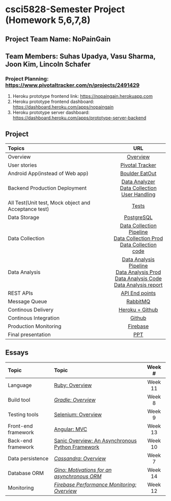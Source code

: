 # csci5828-Semester Project (Homework 5,6,7,8)
## Project Team Name: NoPainGain
## Team Members: Suhas Upadya, Vasu Sharma, Joon Kim, Lincoln Schafer
### Project Planning: https://www.pivotaltracker.com/n/projects/2491429

1. Heroku prototype frontend link: https://nopaingain.herokuapp.com
2. Heroku prototype frontend dashboard: https://dashboard.heroku.com/apps/nopaingain
3. Heroku prototype server dashboard: https://dashboard.heroku.com/apps/prototype-server-backend

## Project
|Topics|URL|
|:---|:---:|
|Overview |[Overview](https://github.com/vash6618/NoPainGain/wiki/Project-overview-and-goals)|
|User stories |[Pivotal Tracker](https://www.pivotaltracker.com/n/projects/2491429)|
|Android App(instead of Web app) |[Boulder EatOut](https://drive.google.com/file/d/1WVb3KztJAR4Vi8Uy8C3qa6DOFYeQJBo9/view?usp=sharing)|
|Backend Production Deployment|[Data Analyzer](https://dashboard.heroku.com/apps/da-nopaingain-prod) <br /> [Data Collection](https://dashboard.heroku.com/apps/dc-nopaingain-prod) <br /> [User Handling]()|
|All Test(Unit test, Mock object and Acceptance test)| [Tests](https://github.com/vash6618/NoPainGain/wiki/Tests)|
|Data Storage|[PostgreSQL](https://dashboard.heroku.com/apps/da-nopaingain-prod/resources)|
|Data Collection|[Data Collection Pipeline](https://dashboard.heroku.com/pipelines/cc2cd556-f0ba-46f5-a580-4f8bba11e04d) <br /> [Data Collection Prod](https://dashboard.heroku.com/apps/dc-nopaingain-prod) <br /> [Data Collection code](https://github.com/vash6618/NoPainGain/tree/main/data_collection_layer)|
|Data Analysis|[Data Analysis Pipeline](https://dashboard.heroku.com/pipelines/d5e04e37-b49f-4596-8442-4b885954f9c8) <br /> [Data Analysis Prod](https://dashboard.heroku.com/apps/da-nopaingain-prod) <br />[Data Analysis Code](https://github.com/vash6618/NoPainGain/tree/main/data_analyser_layer)  <br /> [Data Analysis report](https://github.com/vash6618/NoPainGain/wiki/Data-Analysis)|
|REST APIs|[API End points](https://github.com/vash6618/NoPainGain/wiki/REST-APIs)|
|Message Queue|[RabbitMQ](https://dashboard.heroku.com/apps/da-nopaingain-prod/resources)|
|Continous Delivery|[Heroku + Github](https://dashboard.heroku.com/apps/da-nopaingain-staging/deploy/github)|
|Continous Integration|[Github](https://github.com/vash6618/NoPainGain/actions/workflows/data_analyser_build.yml)|
|Production Monitoring|[Firebase](https://github.com/vash6618/NoPainGain/wiki/Frontend-Analytic-tools)|
|Final presentation |[PPT](https://docs.google.com/presentation/d/10w3d_bveAhIiEn4xbW_jZ0WOjSvpt6wjGQ6qfRh5-rk/edit?usp=sharing)|

## Essays
|Topic|Topic|Week #|
|:---|:---|:---:|
|Language|[Ruby: Overview](https://github.com/coloradocollective/5828_S21/wiki/Ruby:-Overview)|Week 11|
|Build tool|_[Gradle: Overview](https://github.com/coloradocollective/5828_S21/wiki/Gradle:-Overview)_|Week 8|
|Testing tools|[Selenium: Overview](https://github.com/coloradocollective/5828_S21/wiki/Selenium:-Overview)|Week 9|
|Front-end framework|[Angular: MVC](https://github.com/coloradocollective/5828_S21/wiki/Angular:--MVC)|Week 13|
|Back-end framework|[Sanic Overview: An Asynchronous Python Framework](https://github.com/coloradocollective/5828_S21/wiki/Sanic-Overview:-An-Asynchronous-Python-Framework)|Week 10|
|Data persistence|_[Cassandra: Overview](https://github.com/coloradocollective/5828_S21/wiki/Cassandra:-Overview)_|Week 7|
|Database ORM|_[Gino: Motivations for an asynchronous ORM](https://github.com/coloradocollective/5828_S21/wiki/Gino-:--Motivations-for-an-asynchronous-ORM)_|Week 14| 
|Monitoring|_[Firebase Performance Monitoring: Overview](https://github.com/coloradocollective/5828_S21/wiki/Firebase-Performance-Monitoring:-Overview)_|Week 12|
